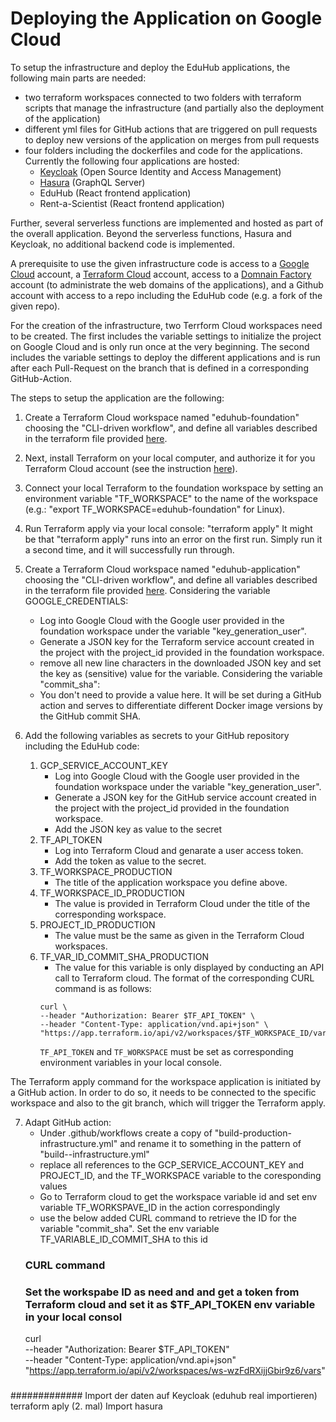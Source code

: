 # Deploying the Application on Google Cloud

To setup the infrastructure and deploy the EduHub applications, the following main parts are needed:

- two terraform workspaces connected to two folders with terraform scripts that manage the infrastructure (and partially also the deployment of the application)
- different yml files for GitHub actions that are triggered on pull requests to deploy new versions of the application on merges from pull requests
- four folders including the dockerfiles and code for the applications. Currently the following four applications are hosted:
    - [Keycloak](https://www.keycloak.org/) (Open Source Identity and Access Management)
    - [Hasura](https://hasura.io/) (GraphQL Server)
    - EduHub (React frontend application)
    - Rent-a-Scientist (React frontend application)

Further, several serverless functions are implemented and hosted as part of the overall application. Beyond the serverless functions, Hasura and Keycloak, no additional backend code is implemented.

A prerequisite to use the given infrastructure code is access to a [Google Cloud](https://cloud.google.com) account, a [Terraform Cloud](https://cloud.hashicorp.com/products/terraform) account, access to a [Domnain Factory](https://www.df.eu/) account (to administrate the web domains of the applications), and a Github account with access to a repo including the EduHub code (e.g. a fork of the given repo).

For the creation of the infrastructure, two Terrform Cloud workspaces need to be created. The first includes the variable settings to initialize the project on Google Cloud and is only run once at the very beginning. The second includes the variable settings to deploy the different applications and is run after each Pull-Request on the branch that is defined in a corresponding GitHub-Action.

The steps to setup the application are the following:

1. Create a Terraform Cloud workspace named "eduhub-foundation" choosing the "CLI-driven workflow", and define all variables described in the terraform file provided [here](https://github.com/edu-hub-project/application/blob/develop/infrastructure/foundation/00_variables.tf).

2. Next, install Terraform on your local computer, and authorize it for you Terraform Cloud account (see the instruction [here](https://learn.hashicorp.com/tutorials/terraform/install-cli)).

3. Connect your local Terraform to the foundation workspace by setting an environment variable "TF_WORKSPACE" to the name of the workspace (e.g.: "export TF_WORKSPACE=eduhub-foundation" for Linux).

4. Run Terraform apply via your local console: "terraform apply"
It might be that "terraform apply" runs into an error on the first run. Simply run it a second time, and it will successfully run through.

5. Create a Terraform Cloud workspace named "eduhub-application" choosing the "CLI-driven workflow", and define all variables described in the terraform file provided [here](https://github.com/edu-hub-project/application/blob/develop/infrastructure/application/00_variables.tf).
	Considering the variable GOOGLE_CREDENTIALS:
	- Log into Google Cloud with the Google user provided in the foundation workspace under the variable "key_generation_user".
	- Generate a JSON key for the Terraform service account created in the project with the project_id provided in the foundation workspace.
	- remove all new line characters in the downloaded JSON key and set the key as (sensitive) value for the variable.
	Considering the variable "commit_sha":
	- You don't need to provide a value here. It will be set during a GitHub action and serves to differentiate different Docker image versions by the GitHub commit SHA.

6. Add the following variables as secrets to your GitHub repository including the EduHub code:
	1. GCP_SERVICE_ACCOUNT_KEY
		- Log into Google Cloud with the Google user provided in the foundation workspace under the variable "key_generation_user".
		- Generate a JSON key for the GitHub service account created in the project with the project_id provided in the foundation workspace.
		- Add the JSON key as value to the secret
	2. TF_API_TOKEN
		- Log into Terraform Cloud and genarate a user access token.
		- Add the token as value to the secret.
	3. TF_WORKSPACE_PRODUCTION
		- The title of the application workspace you define above.
	4. TF_WORKSPACE_ID_PRODUCTION
		- The value is provided in Terraform Cloud under the title of the corresponding workspace.
	5. PROJECT_ID_PRODUCTION
		- The value must be the same as given in the Terraform Cloud workspaces.
	5. TF_VAR_ID_COMMIT_SHA_PRODUCTION
		- The value for this variable is only displayed by conducting an API call to Terraform cloud. The format of the corresponding CURL command is as follows:
		```
		curl \
		--header "Authorization: Bearer $TF_API_TOKEN" \
		--header "Content-Type: application/vnd.api+json" \
		"https://app.terraform.io/api/v2/workspaces/$TF_WORKSPACE_ID/vars"
		```
		`TF_API_TOKEN` and `TF_WORKSPACE` must be set as corresponding environment variables in your local console.


The Terraform apply command for the workspace application is initiated by a GitHub action. In order to do so, it needs to be connected to the specific workspace and also to the git branch, which will trigger the Terraform apply.

7. Adapt GitHub action:
	- Under .github/workflows create a copy of "build-production-infrastructure.yml" and rename it to something in the pattern of "build-<branch>-infrastructure.yml"
	- replace all references to the GCP_SERVICE_ACCOUNT_KEY and PROJECT_ID, and the TF_WORKSPACE variable to the coresponding values
	- Go to Terraform cloud to get the workspace variable id and set env variable TF_WORKSPAVE_ID in the action correspondingly
	- use the below added CURL command to retrieve the ID for the variable "commit_sha". Set the env variable TF_VARIABLE_ID_COMMIT_SHA to this id
	### CURL command
	### Set the workspabe ID as need and and get a token from Terraform cloud and set it as $TF_API_TOKEN env variable in your local consol
	curl \
	--header "Authorization: Bearer $TF_API_TOKEN" \
	--header "Content-Type: application/vnd.api+json" \
	"https://app.terraform.io/api/v2/workspaces/ws-wzFdRXijjGbir9z6/vars"
	###

#############
Import der daten auf Keycloak (eduhub real importieren)
terraform aply (2. mal)
Import hasura
